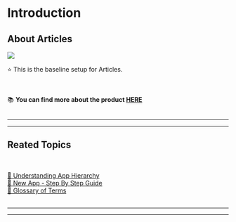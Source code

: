 # Introduction

## About Articles

![](../resources/emgage-logo-large-transparent-2.png)

⭐ This is the baseline setup for Articles.


<BR>

📚 **You can find more about the product [HERE][]**  
<BR>

---
---

## Reated Topics

<BR>

[🔖 Understanding App Hierarchy](apphierarchy.md)<BR>
[🔖 New App - Step By Step Guide](createnewchildapp.md)<BR>
[🔖 Glossary of Terms](glossary.md) <BR>
<BR>


---
---


[here]: https://emgage.com/product/



